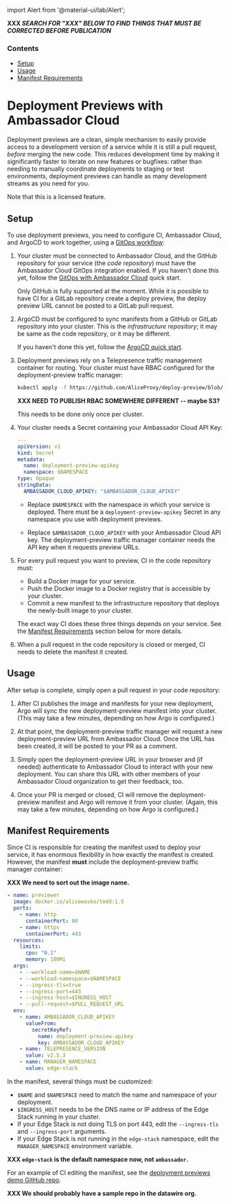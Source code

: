 import Alert from '@material-ui/lab/Alert';

**XXX _SEARCH FOR "XXX" BELOW TO FIND THINGS THAT MUST BE CORRECTED BEFORE PUBLICATION_**

<div class="docs-article-toc">
<h3>Contents</h3>

* [Setup](#setup)
* [Usage](#usage)
* [Manifest Requirements](#manifest-requirements)

</div>

# Deployment Previews with Ambassador Cloud

Deployment previews are a clean, simple mechanism to easily provide access to a development
version of a service while it is still a pull request, _before_ merging the new code. This
reduces development time by making it significantly faster to iterate on new features or
bugfixes: rather than needing to manually coordinate deployments to staging or test
environments, deployment previews can handle as many development streams as you need for you.

Note that this is a licensed feature.

## Setup

To use deployment previews, you need to configure CI, Ambassador Cloud, and ArgoCD to work
together, using a [GitOps workflow](../../../../edge-stack/latest/topics/concepts/gitops-continuous-delivery/):

1. Your cluster must be connected to Ambassador Cloud, and the GitHub repository for your
   service (the _code repository_) must have the Ambassador Cloud GitOps integration enabled.
   If you haven't done this yet, follow the
   [GitOps with Ambassador Cloud](../../gitops/quick-start) quick start.

   <Alert severity="info">

      Only GitHub is fully supported at the moment. While it is possible to have CI for a
      GitLab repository create a deploy preview, the deploy preview URL cannot be posted to
      a GitLab pull request.

   </Alert>

2. ArgoCD must be configured to sync manifests from a GitHub or GitLab repository into your
   cluster. This is the _infrastructure repository_; it may be same as the code repository,
   or it may be different.

   If you haven't done this yet, follow the [ArgoCD quick start](../../../../argo/latest/quick-start/).

3. Deployment previews rely on a Telepresence traffic management container for routing. Your
   cluster must have RBAC configured for the deployment-preview traffic manager:

   ```bash
   kubectl apply -f https://github.com/AliceProxy/deploy-preview/blob/main/manifests/deploy-previews-rbac.yaml
   ```

   **XXX NEED TO PUBLISH RBAC SOMEWHERE DIFFERENT -- maybe S3?**

   This needs to be done only once per cluster.

4. Your cluster needs a Secret containing your Ambassador Cloud API Key:

   ```yaml
   ---
   apiVersion: v1
   kind: Secret
   metadata:
     name: deployment-preview-apikey
     namespace: $NAMESPACE
   type: Opaque
   stringData:
     AMBASSADOR_CLOUD_APIKEY: "$AMBASSADOR_CLOUD_APIKEY"
   ```

   - Replace `$NAMESPACE` with the namespace in which your service is deployed. There must be a
     `deployment-preview-apikey` Secret in any namespace you use with deployment previews.

   - Replace `$AMBASSADOR_CLOUD_APIKEY` with your Ambassador Cloud API key. The deployment-preview
   traffic manager container needs the API key when it requests preview URLs.

5. For every pull request you want to preview, CI in the code repository must:

      - Build a Docker image for your service.
      - Push the Docker image to a Docker registry that is accessible by your cluster.
      - Commit a new manifest to the infrastructure repository that deploys the
         newly-built image to your cluster.

   The exact way CI does these three things depends on your service. See the
   [Manifest Requirements](#manifest-requirements) section below for more details.

5. When a pull request in the code repository is closed or merged, CI needs to delete the
   manifest it created.

## Usage

After setup is complete, simply open a pull request in your code repository:

1. After CI publishes the image and manifests for your new deployment, Argo will sync the new
   deployment-preview manifest into your cluster. (This may take a few minutes, depending on
   how Argo is configured.)

2. At that point, the deployment-preview traffic manager will request a new deployment-preview
   URL from Ambassador Cloud. Once the URL has been created, it will be posted to your PR as a
   comment.

3. Simply open the deployment-preview URL in your browser and (if needed) authenticate to
   Ambassador Cloud to interact with your new deployment. You can share this URL with other
   members of your Ambassador Cloud organization to get their feedback, too.

4. Once your PR is merged or closed, CI will remove the deployment-preview manifest and Argo
   will remove it from your cluster. (Again, this may take a few minutes, depending on how
   Argo is configured.)

## Manifest Requirements

Since CI is responsible for creating the manifest used to deploy your service, it has enormous
flexibility in how exactly the manifest is created. However, the manifest **must** include the
deployment-preview traffic manager container:

   **XXX We need to sort out the image name.**

   ```yaml
   - name: previewer
     image: docker.io/alicewasko/todd:1.5
     ports:
       - name: http
         containerPort: 80
       - name: https
         containerPort: 443
     resources:
       limits:
         cpu: "0.1"
         memory: 100Mi
     args:
       - --workload-name=$NAME
       - --workload-namespace=$NAMESPACE
       - --ingress-tls=true
       - --ingress-port=443
       - --ingress-host=$INGRESS_HOST
       - --pull-request=$PULL_REQUEST_URL
     env:
       - name: AMBASSADOR_CLOUD_APIKEY
         valueFrom:
           secretKeyRef:
             name: deployment-preview-apikey
             key: AMBASSADOR_CLOUD_APIKEY
       - name: TELEPRESENCE_VERSION
         value: v2.5.3
       - name: MANAGER_NAMESPACE
         value: edge-stack
   ```

In the manifest, several things must be customized:

- `$NAME` and `$NAMESPACE` need to match the name and namespace of your deployment.
- `$INGRESS_HOST` needs to be the DNS name or IP address of the Edge Stack running in your cluster.
- If your Edge Stack is not doing TLS on port 443, edit the `--ingress-tls` and `--ingress-port`
  arguments.
- If your Edge Stack is not running in the `edge-stack` namespace, edit the `MANAGER_NAMESPACE`
  environment variable.

**XXX `edge-stack` is the default namespace now, not `ambassador`.**

For an example of CI editing the manifest, see the [deployment previews demo GitHub repo](https://github.com/AliceProxy/test-app).

**XXX We should probably have a sample repo in the datawire org.**

